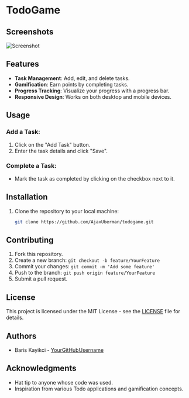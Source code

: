 # TodoGame

## Screenshots

![Screenshot](https://github.com/AjaxUberman/todogame/assets/138936442/c0980e89-6678-4550-b625-da733b77c7f7)

## Features

- **Task Management**: Add, edit, and delete tasks.
- **Gamification**: Earn points by completing tasks.
- **Progress Tracking**: Visualize your progress with a progress bar.
- **Responsive Design**: Works on both desktop and mobile devices.

## Usage

### Add a Task:

1. Click on the "Add Task" button.
2. Enter the task details and click "Save".

### Complete a Task:

- Mark the task as completed by clicking on the checkbox next to it.

## Installation

1. Clone the repository to your local machine:

   ```sh
   git clone https://github.com/AjaxUberman/todogame.git


## Contributing

1. Fork this repository.
2. Create a new branch: `git checkout -b feature/YourFeature`
3. Commit your changes: `git commit -m 'Add some feature'`
4. Push to the branch: `git push origin feature/YourFeature`
5. Submit a pull request.

## License

This project is licensed under the MIT License - see the [LICENSE](LICENSE) file for details.

## Authors

- Baris Kayikci - [YourGitHubUsername](https://github.com/AjaxUberman)

## Acknowledgments

- Hat tip to anyone whose code was used.
- Inspiration from various Todo applications and gamification concepts.


